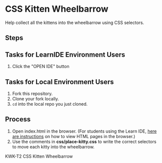 # CSS Kitten Wheelbarrow

Help collect all the kittens into the wheelbarrow using CSS selectors.

## Steps


## Tasks for LearnIDE Environment Users

1. Click the "OPEN IDE" button

## Tasks for Local Environment Users

1. Fork this repository.
2. Clone your fork locally.
3. `cd` into the local repo you just cloned.

## Process

1. Open index.html in the browser. (For students using the Learn IDE, [here are instructions](http://help.learn.co/the-learn-ide/common-ide-questions/viewing-html-pages-in-the-learn-ide) on how to view HTML pages in the browser.)
2. Use the comments in **css/place-kitty.css** to write the correct selectors to move each kitty into the wheelbarrow.

<p data-visibility='hidden'>KWK-T2 CSS Kitten Wheelbarrow</p>